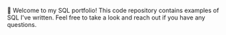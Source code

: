 💼 Welcome to my SQL portfolio! 
This code repository contains examples of SQL I've written. Feel free to take a look and reach out if you have any questions. 
